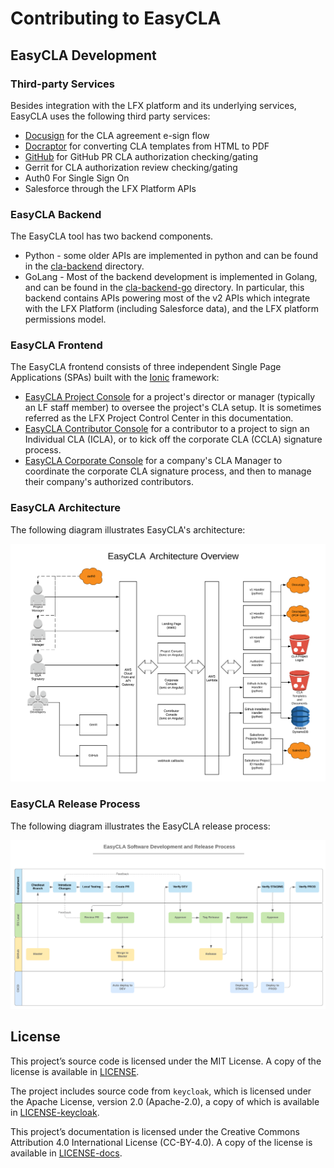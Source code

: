 # Contributing to EasyCLA

## EasyCLA Development

### Third-party Services <a id="third-party-services"></a>

Besides integration with the LFX platform and its underlying services, EasyCLA uses the following third party services:

* [Docusign](https://www.docusign.com/) for the CLA agreement e-sign flow
* [Docraptor](https://docraptor.com/) for converting CLA templates from HTML to PDF
* [GitHub](https://github.com/) for GitHub PR CLA authorization checking/gating
* Gerrit for CLA authorization review checking/gating  
* Auth0 For Single Sign On
* Salesforce through the LFX Platform APIs

### EasyCLA Backend <a id="cla-backend"></a>

The EasyCLA tool has two backend components.

* Python - some older APIs are implemented in python and can be found in the [cla-backend](https://github.com/communitybridge/easycla/tree/main/cla-backend) directory.
* GoLang - Most of the backend development is implemented in Golang, and can be found in the [cla-backend-go](https://github.com/communitybridge/easycla/tree/main/cla-backend-go) directory. In particular, this backend contains APIs powering most of the v2 APIs which integrate with the LFX Platform \(including Salesforce data\), and the LFX platform permissions model.

### EasyCLA Frontend <a id="cla-frontend"></a>

The EasyCLA frontend consists of three independent Single Page Applications \(SPAs\) built with the [Ionic](https://ionicframework.com/) framework:

* [EasyCLA Project Console](https://projectadmin.lfx.linuxfoundation.org/) for a project's director or manager \(typically an LF staff member\) to oversee the project's CLA setup. It is sometimes referred as the LFX Project Control Center in this documentation.
* [EasyCLA Contributor Console](https://github.com/communitybridge/easycla-contributor-console) for a contributor to a project to sign an Individual CLA \(ICLA\), or to kick off the corporate CLA \(CCLA\) signature process.
* [EasyCLA Corporate Console](https://organization.lfx.linuxfoundation.org/) for a company's CLA Manager to coordinate the corporate CLA signature process, and then to manage their company's authorized contributors.

### EasyCLA Architecture <a id="easycla-architecture"></a>

The following diagram illustrates EasyCLA's architecture:

![EasyCLA Architecture Overview](../.gitbook/assets/easycla-architecture-overview.png)

### EasyCLA Release Process <a id="easycla-release-process"></a>

The following diagram illustrates the EasyCLA release process:

![EasyCLA Release Process](../.gitbook/assets/easycla-software-development-and-release_process.png)

## License <a id="license"></a>

This project’s source code is licensed under the MIT License. A copy of the license is available in [LICENSE](https://github.com/communitybridge/easycla/blob/main/LICENSE).

The project includes source code from `keycloak`, which is licensed under the Apache License, version 2.0 \(Apache-2.0\), a copy of which is available in [LICENSE-keycloak](https://github.com/communitybridge/easycla/blob/main/LICENSE-keycloak).

This project’s documentation is licensed under the Creative Commons Attribution 4.0 International License \(CC-BY-4.0\). A copy of the license is available in [LICENSE-docs](https://github.com/communitybridge/easycla/blob/main/LICENSE-docs).

